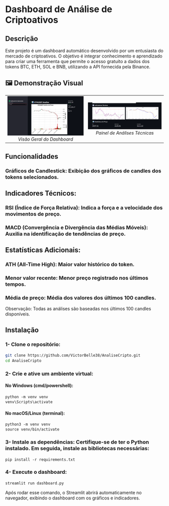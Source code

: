 # Dashboard de Análise de Criptoativos

## Descrição
Este projeto é um dashboard automático desenvolvido por um entusiasta do mercado de criptoativos. O objetivo é integrar conhecimento e aprendizado para criar uma ferramenta que permite o acesso gratuito a dados dos tokens BTC, ETH, SOL e BNB, utilizando a API fornecida pela Binance.

## 🖼️ Demonstração Visual
<table align="center">
  <tr>
    <td align="center">
      <img src="ImagensDashboard/GraficoCriptomoeda.png" width="500">
      <br>
      <em>Visão Geral do Dashboard</em>
    </td>
    <td align="center">
      <img src="ImagensDashboard/IndicadoresTecnicos.png" width="500">
      <br>
      <em>Painel de Análises Técnicas</em>
    </td>
  </tr>
</table>

## Funcionalidades
### Gráficos de Candlestick: Exibição dos gráficos de candles dos tokens selecionados.
## Indicadores Técnicos:
### RSI (Índice de Força Relativa): Indica a força e a velocidade dos movimentos de preço.
### MACD (Convergência e Divergência das Médias Móveis): Auxilia na identificação de tendências de preço.
## Estatísticas Adicionais:
### ATH (All-Time High): Maior valor histórico do token.
### Menor valor recente: Menor preço registrado nos últimos tempos.
### Média de preço: Média dos valores dos últimos 100 candles.
Observação: Todas as análises são baseadas nos últimos 100 candles disponíveis.

## Instalação
### 1- Clone o repositório:

```bash
git clone https://github.com/VictorBelle38/AnaliseCripto.git
cd AnaliseCripto
```

### 2- Crie e ative um ambiente virtual:

#### No Windows (cmd/powershell):
```
python -m venv venv
venv\Scripts\activate
```
#### No macOS/Linux (terminal):
```
python3 -m venv venv
source venv/bin/activate
```
### 3- Instale as dependências: Certifique-se de ter o Python instalado. Em seguida, instale as bibliotecas necessárias:
```
pip install -r requirements.txt
```
### 4- Execute o dashboard:
```
streamlit run dashboard.py
```

Após rodar esse comando, o Streamlit abrirá automaticamente no navegador, exibindo o dashboard com os gráficos e indicadores.


